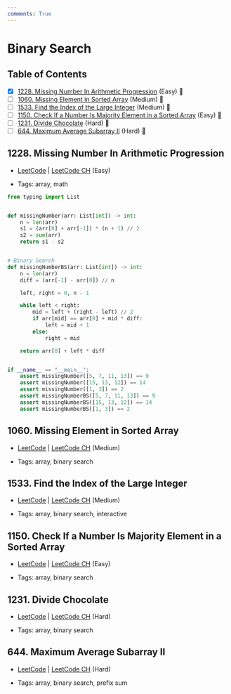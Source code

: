 ```yaml
---
comments: True
---
```


# Binary Search

## Table of Contents

- [x] [1228. Missing Number In Arithmetic Progression](https://leetcode.cn/problems/missing-number-in-arithmetic-progression/) (Easy) 👑
- [ ] [1060. Missing Element in Sorted Array](https://leetcode.cn/problems/missing-element-in-sorted-array/) (Medium) 👑
- [ ] [1533. Find the Index of the Large Integer](https://leetcode.cn/problems/find-the-index-of-the-large-integer/) (Medium) 👑
- [ ] [1150. Check If a Number Is Majority Element in a Sorted Array](https://leetcode.cn/problems/check-if-a-number-is-majority-element-in-a-sorted-array/) (Easy) 👑
- [ ] [1231. Divide Chocolate](https://leetcode.cn/problems/divide-chocolate/) (Hard) 👑
- [ ] [644. Maximum Average Subarray II](https://leetcode.cn/problems/maximum-average-subarray-ii/) (Hard) 👑

## 1228. Missing Number In Arithmetic Progression

-   [LeetCode](https://leetcode.com/problems/missing-number-in-arithmetic-progression/) | [LeetCode CH](https://leetcode.cn/problems/missing-number-in-arithmetic-progression/) (Easy)

-   Tags: array, math

```python title="1228. Missing Number In Arithmetic Progression - Python Solution"
from typing import List


def missingNumber(arr: List[int]) -> int:
    n = len(arr)
    s1 = (arr[0] + arr[-1]) * (n + 1) // 2
    s2 = sum(arr)
    return s1 - s2


# Binary Search
def missingNumberBS(arr: List[int]) -> int:
    n = len(arr)
    diff = (arr[-1] - arr[0]) // n

    left, right = 0, n - 1

    while left < right:
        mid = left + (right - left) // 2
        if arr[mid] == arr[0] + mid * diff:
            left = mid + 1
        else:
            right = mid

    return arr[0] + left * diff


if __name__ == "__main__":
    assert missingNumber([5, 7, 11, 13]) == 9
    assert missingNumber([15, 13, 12]) == 14
    assert missingNumber([1, 3]) == 2
    assert missingNumberBS([5, 7, 11, 13]) == 9
    assert missingNumberBS([15, 13, 12]) == 14
    assert missingNumberBS([1, 3]) == 2

```

## 1060. Missing Element in Sorted Array

-   [LeetCode](https://leetcode.com/problems/missing-element-in-sorted-array/) | [LeetCode CH](https://leetcode.cn/problems/missing-element-in-sorted-array/) (Medium)

-   Tags: array, binary search
## 1533. Find the Index of the Large Integer

-   [LeetCode](https://leetcode.com/problems/find-the-index-of-the-large-integer/) | [LeetCode CH](https://leetcode.cn/problems/find-the-index-of-the-large-integer/) (Medium)

-   Tags: array, binary search, interactive
## 1150. Check If a Number Is Majority Element in a Sorted Array

-   [LeetCode](https://leetcode.com/problems/check-if-a-number-is-majority-element-in-a-sorted-array/) | [LeetCode CH](https://leetcode.cn/problems/check-if-a-number-is-majority-element-in-a-sorted-array/) (Easy)

-   Tags: array, binary search
## 1231. Divide Chocolate

-   [LeetCode](https://leetcode.com/problems/divide-chocolate/) | [LeetCode CH](https://leetcode.cn/problems/divide-chocolate/) (Hard)

-   Tags: array, binary search
## 644. Maximum Average Subarray II

-   [LeetCode](https://leetcode.com/problems/maximum-average-subarray-ii/) | [LeetCode CH](https://leetcode.cn/problems/maximum-average-subarray-ii/) (Hard)

-   Tags: array, binary search, prefix sum
